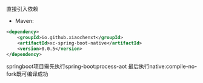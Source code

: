直接引入依赖
- Maven:
```xml
<dependency>
    <groupId>io.github.xiaochenxt</groupId>
    <artifactId>xc-spring-boot-native</artifactId>
    <version>0.0.5</version>
</dependency>
```
springboot项目需先执行spring-boot:process-aot
最后执行native:compile-no-fork既可编译成功
